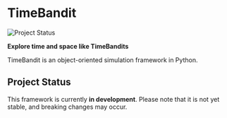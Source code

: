 # TimeBandit

![Project Status](https://img.shields.io/badge/status-in%20development-orange)

**Explore time and space like TimeBandits**

TimeBandit is an object-oriented simulation framework in Python.

## Project Status

This framework is currently **in development**. Please note that it is not yet stable, and breaking changes may occur.

